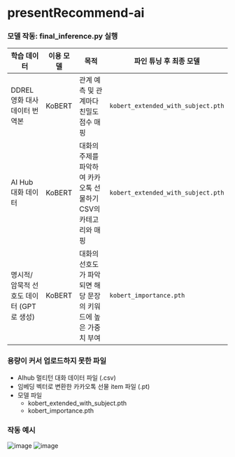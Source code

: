 # presentRecommend-ai


### 모델 작동: final_inference.py 실행

| 학습 데이터 | 이용 모델 | 목적 | 파인 튜닝 후 최종 모델 |
|-------------|-----------|------------------------------------------------|------------------------------|
| DDREL 영화 대사 데이터 번역본 | KoBERT | 관계 예측 및 관계마다 친밀도 점수 매핑 | `kobert_extended_with_subject.pth` |
| AI Hub 대화 데이터 | KoBERT | 대화의 주제를 파악하여 카카오톡 선물하기 CSV의 카테고리와 매핑 | `kobert_extended_with_subject.pth` |
| 명시적/암묵적 선호도 데이터 (GPT로 생성) | KoBERT | 대화의 선호도가 파악되면 해당 문장의 키워드에 높은 가중치 부여 | `kobert_importance.pth` |


### 용량이 커서 업로드하지 못한 파일
- AIhub 멀티턴 대화 데이터 파일 (.csv)
- 임베딩 벡터로 변환한 카카오톡 선물 item 파일 (.pt)
- 모델 파일
  - kobert_extended_with_subject.pth 
  - kobert_importance.pth
 
### 작동 예시
![image](https://github.com/user-attachments/assets/d25a481a-cdfc-4334-88eb-457d5288a167)
![image](https://github.com/user-attachments/assets/21b82b33-045e-4066-a6dc-260d2544fc22)
